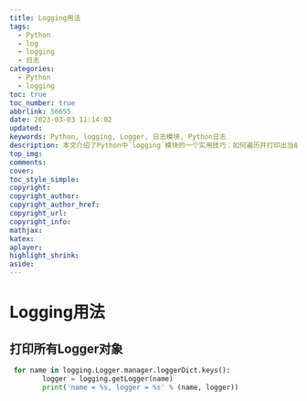 ```yaml
---
title: Logging用法
tags:
  - Python
  - log
  - logging
  - 日志
categories:
  - Python
  - logging
toc: true
toc_number: true
abbrlink: 56655
date: 2023-03-03 11:14:02
updated:
keywords: Python, logging, Logger, 日志模块, Python日志
description: 本文介绍了Python中`logging`模块的一个实用技巧：如何遍历并打印出当前所有已实例化的Logger对象，方便在复杂项目中调试和管理日志记录器。
top_img:
comments:
cover:
toc_style_simple:
copyright:
copyright_author:
copyright_author_href:
copyright_url:
copyright_info:
mathjax:
katex:
aplayer:
highlight_shrink:
aside:
---
```


# Logging用法

## 打印所有Logger对象

```python
 for name in logging.Logger.manager.loggerDict.keys():
        logger = logging.getLogger(name)
        print('name = %s, logger = %s' % (name, logger))	
```

